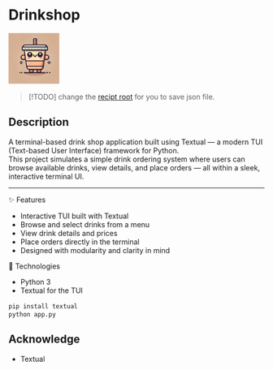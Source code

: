 # Drinkshop  

<img src="image/icon.webp" alt="Icon" width="100">

 > [!TODO] change the [recipt root](https://github.com/tingchihc/Drinkshop/blob/9e1a20e8b5860d972af35289eb916df4e8bac286/app.py#L468) for you to save json file. 

## Description

A terminal-based drink shop application built using Textual — a modern TUI (Text-based User Interface) framework for Python.  
This project simulates a simple drink ordering system where users can browse available drinks, view details, and place orders — all within a sleek, interactive terminal UI.

---

✨ Features
- Interactive TUI built with Textual
- Browse and select drinks from a menu
- View drink details and prices
- Place orders directly in the terminal
- Designed with modularity and clarity in mind

🚀 Technologies
- Python 3
- Textual for the TUI

```
pip install textual
python app.py
```

## Acknowledge
- Textual
